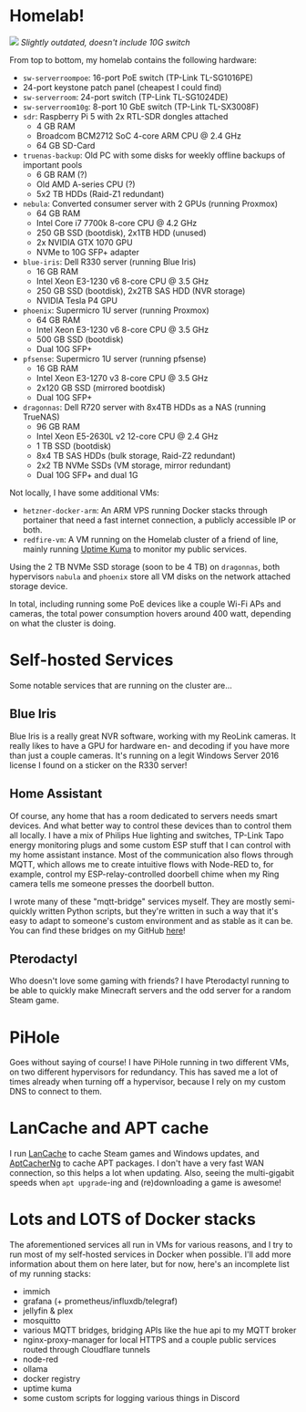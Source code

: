 # Homelab!

![](/assets/homelab-rack.png)
_Slightly outdated, doesn't include 10G switch_

From top to bottom, my homelab contains the following hardware:
- `sw-serverroompoe`: 16-port PoE switch (TP-Link TL-SG1016PE)
- 24-port keystone patch panel (cheapest I could find)
- `sw-serverroom`: 24-port switch (TP-Link TL-SG1024DE)
- `sw-serverroom10g`: 8-port 10 GbE switch (TP-Link TL-SX3008F)
- `sdr`: Raspberry Pi 5 with 2x RTL-SDR dongles attached
  - 4 GB RAM
  - Broadcom BCM2712 SoC 4-core ARM CPU @ 2.4 GHz
  - 64 GB SD-Card
- `truenas-backup`: Old PC with some disks for weekly offline backups of important pools
  - 6 GB RAM (?)
  - Old AMD A-series CPU (?)
  - 5x2 TB HDDs (Raid-Z1 redundant)
- `nebula`: Converted consumer server with 2 GPUs (running Proxmox)
  - 64 GB RAM
  - Intel Core i7 7700k 8-core CPU @ 4.2 GHz
  - 250 GB SSD (bootdisk), 2x1TB HDD (unused)
  - 2x NVIDIA GTX 1070 GPU
  - NVMe to 10G SFP+ adapter
- `blue-iris`: Dell R330 server (running Blue Iris)
  - 16 GB RAM
  - Intel Xeon E3-1230 v6 8-core CPU @ 3.5 GHz
  - 250 GB SSD (bootdisk), 2x2TB SAS HDD (NVR storage)
  - NVIDIA Tesla P4 GPU
- `phoenix`: Supermicro 1U server (running Proxmox)
  - 64 GB RAM
  - Intel Xeon E3-1230 v6 8-core CPU @ 3.5 GHz
  - 500 GB SSD (bootdisk)
  - Dual 10G SFP+
- `pfsense`: Supermicro 1U server (running pfsense)
  - 16 GB RAM
  - Intel Xeon E3-1270 v3 8-core CPU @ 3.5 GHz
  - 2x120 GB SSD (mirrored bootdisk)
  - Dual 10G SFP+
- `dragonnas`: Dell R720 server with 8x4TB HDDs as a NAS (running TrueNAS)
  - 96 GB RAM
  - Intel Xeon E5-2630L v2 12-core CPU @ 2.4 GHz
  - 1 TB SSD (bootdisk)
  - 8x4 TB SAS HDDs (bulk storage, Raid-Z2 redundant)
  - 2x2 TB NVMe SSDs (VM storage, mirror redundant)
  - Dual 10G SFP+ and dual 1G

Not locally, I have some additional VMs:
- `hetzner-docker-arm`: An ARM VPS running Docker stacks through portainer that need a fast internet connection, a publicly accessible IP or both.
- `redfire-vm`: A VM running on the Homelab cluster of a friend of line, mainly running [Uptime Kuma](https://uptime.kuma.pet/) to monitor my public services.

Using the 2 TB NVMe SSD storage (soon to be 4 TB) on `dragonnas`, both hypervisors `nabula` and `phoenix` store
all VM disks on the network attached storage device.

In total, including running some PoE devices like a couple Wi-Fi APs and cameras, the total power consumption hovers
around 400 watt, depending on what the cluster is doing.

# Self-hosted Services
Some notable services that are running on the cluster are...

## Blue Iris
Blue Iris is a really great NVR software, working with my ReoLink cameras. It really likes to have a GPU for
hardware en- and decoding if you have more than just a couple cameras. It's running on a legit
Windows Server 2016 license I found on a sticker on the R330 server!

## Home Assistant
Of course, any home that has a room dedicated to servers needs smart devices. And what better way to control these
devices than to control them all locally. I have a mix of Philips Hue lighting and switches, TP-Link Tapo energy
monitoring plugs and some custom ESP stuff that I can control with my home assistant instance. Most of the
communication also flows through MQTT, which allows me to create intuitive flows with Node-RED to, for example,
control my ESP-relay-controlled doorbell chime when my Ring camera tells me someone presses the doorbell button.

I wrote many of these "mqtt-bridge" services myself. They are mostly semi-quickly written Python scripts, but
they're written in such a way that it's easy to adapt to someone's custom environment and as stable as it can be.
You can find these bridges on my GitHub [here](https://github.com/search?q=owner%3AWouterGritter+mqtt-bridge&type=repositories)!

## Pterodactyl
Who doesn't love some gaming with friends? I have Pterodactyl running to be able to quickly make Minecraft servers
and the odd server for a random Steam game.

# PiHole
Goes without saying of course! I have PiHole running in two different VMs, on two different hypervisors for redundancy.
This has saved me a lot of times already when turning off a hypervisor, because I rely on my custom DNS to connect to them.

# LanCache and APT cache
I run [LanCache](https://lancache.net/) to cache Steam games and Windows updates, and [AptCacherNg](https://wiki.debian.org/AptCacherNg)
to cache APT packages. I don't have a very fast WAN connection, so this helps a lot when updating. Also, seeing the multi-gigabit
speeds when `apt upgrade`-ing and (re)downloading a game is awesome!

# Lots and LOTS of Docker stacks
The aforementioned services all run in VMs for various reasons, and I try to run most of my self-hosted services
in Docker when possible. I'll add more information about them on here later, but for now, here's an incomplete list
of my running stacks:
- immich
- grafana (+ prometheus/influxdb/telegraf)
- jellyfin & plex
- mosquitto
- various MQTT bridges, bridging APIs like the hue api to my MQTT broker
- nginx-proxy-manager for local HTTPS and a couple public services routed through Cloudflare tunnels
- node-red
- ollama
- docker registry
- uptime kuma
- some custom scripts for logging various things in Discord
